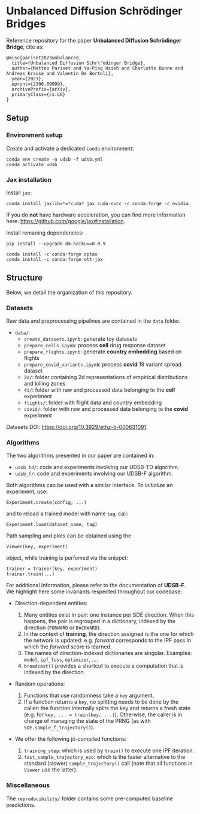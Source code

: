 # Unbalanced Diffusion Schrödinger Bridges

Reference repository for the paper **Unbalanced Diffusion Schrödinger Bridge**, cite as:

    @misc{pariset2023unbalanced,
      title={Unbalanced Diffusion Schr\"odinger Bridge}, 
      author={Matteo Pariset and Ya-Ping Hsieh and Charlotte Bunne and Andreas Krause and Valentin De Bortoli},
      year={2023},
      eprint={2306.09099},
      archivePrefix={arXiv},
      primaryClass={cs.LG}
    }

## Setup

### Environment setup

Create and activate a dedicated `conda` environment:

    conda env create -n udsb -f udsb.yml
    conda activate udsb

### Jax installation

Install `jax`:

    conda install jaxlib=*=*cuda* jax cuda-nvcc -c conda-forge -c nvidia

If you do **not** have hardware acceleration, you can find more information here: <https://github.com/google/jax#installation>.

Install remaning dependencies:

    pip install --upgrade dm-haiku==0.0.9

    conda install -c conda-forge optax
    conda install -c conda-forge ott-jax


## Structure

Below, we detail the organization of this repository.

### Datasets

Raw data and preprocessing pipelines are contained in the `data` folder.
* `data/`:
   - `create_datasets.ipynb`: generate toy datasets
   - `prepare_cells.ipynb`: process **cell** drug response dataset
   - `prepare_flights.ipynb`: generate **country embedding** based on flights
   - `prepare_covid_variants.ipynb`: process **covid** 19 variant spread dataset
   - `2d/`: folder containing 2d representations of empirical distributions and killing zones
   - `4i/`: folder with raw and processed data belonging to the **cell** experiment
   - `flights/`: folder with flight data and country embedding
   - `covid/`: folder with raw and processed data belonging to the **covid** experiment

Datasets DOI: <https://doi.org/10.3929/ethz-b-000631091>.


### Algorithms

The two algorithms presented in our paper are contained in:

* `udsb_td/`: code and experiments involving our UDSB-TD algorithm.
* `udsb_f/`: code and experiments involving our UDSB-F algorithm.

Both algorithms can be used with a similar interface. To _initialize_ an experiment, use:

    Experiment.create(config, ...)

and to reload a trained model with name `tag`, call:

    Experiment.load(dataset_name, tag)

Path sampling and plots can be obtained using the

    Viewer(key, experiment)

object, while training is perfomed via the snippet:

    trainer = Trainer(key, experiment)
    trainer.train(...)

For additional information, please refer to the documentation of **UDSB-F**.
We highlight here some invariants respected throughout our codebase:

 - Direction-dependent entities:
    1. Many entities exist in pair: one instance per SDE direction. When this happens, the pair is regrouped in a dictionary, indexed by the direction (`FORWARD` or `BACKWARD`).
    2. In the context of **training**, the direction assigned is the one for which the network is updated: e.g. _forward_ corresponds to the IPF pass in which the _forward_ score is learned.
    3. The names of direction-indexed dictionaries are singular. Examples: `model`, `ipf_loss`, `optimizer`, ....
    4. `broadcast()` provides a shortcut to execute a computation that is indexed by the direction.

 - Random operations:
    1. Functions that use randomness take a `key` argument.
    1. If a function returns a `key`, no splitting needs to be done by the caller: the function internally splits the key and returns a fresh state (e.g. for `key, ... = train(key, ...)`). Otherwise, the caller is in change of managing the state of the PRNG (as with `SDE.sample_f_trajectory()`).

 - We offer the following jit-compiled functions:
    1. `training_step`: which is used by `train()` to execute one IPF iteration.
    2. `fast_sample_trajectory_evo`: which is the faster alternative to the standard (slower) `sample_trajectory()` call (note that all functions in `Viewer` use the latter).


### Miscellaneous

The `reproducibility/` folder contains some pre-computed baseline predictions.
